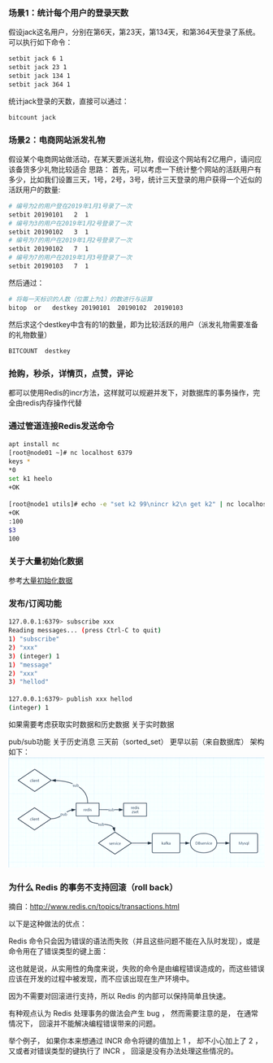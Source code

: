 ### 场景1：统计每个用户的登录天数
假设jack这名用户，分别在第6天，第23天，第134天，和第364天登录了系统。
可以执行如下命令：
```bash
setbit jack 6 1
setbit jack 23 1
setbit jack 134 1
setbit jack 364 1
```
统计jack登录的天数，直接可以通过：
```bash
bitcount jack
```
### 场景2：电商网站派发礼物
假设某个电商网站做活动，在某天要派送礼物，假设这个网站有2亿用户，请问应该备货多少礼物比较适合
思路：
首先，可以考虑一下统计整个网站的活跃用户有多少，比如我们设置三天，1号，2号，3号，统计三天登录的用户获得一个近似的活跃用户的数量:
```bash
# 编号为2的用户登在2019年1月1号录了一次
setbit 20190101   2  1
# 编号为3的用户在2019年1月2号登录了一次
setbit 20190102   3  1
# 编号为7的用户在2019年1月2号登录了一次
setbit 20190102   7  1
# 编号为7的用户在2019年1月3号登录了一次
setbit 20190103   7  1
```
然后通过：
```bash
# 将每一天标识的人数（位置上为1）的数进行与运算
bitop  or   destkey 20190101  20190102  20190103
```
然后求这个destkey中含有的1的数量，即为比较活跃的用户（派发礼物需要准备的礼物数量）
```bash
BITCOUNT  destkey
```
### 抢购，秒杀，详情页，点赞，评论
都可以使用Redis的incr方法，这样就可以规避并发下，对数据库的事务操作，完全由redis内存操作代替
### 通过管道连接Redis发送命令
```bash
apt install nc
[root@node01 ~]# nc localhost 6379
keys *
*0
set k1 heelo
+OK

[root@node1 utils]# echo -e "set k2 99\nincr k2\n get k2" | nc localhost 6379
+OK
:100
$3
100
```
### 关于大量初始化数据
参考[大量初始化数据](http://www.redis.cn/topics/mass-insert.html)
### 发布/订阅功能
```bash
127.0.0.1:6379> subscribe xxx
Reading messages... (press Ctrl-C to quit)
1) "subscribe"
2) "xxx"
3) (integer) 1
1) "message"
2) "xxx"
3) "hellod"

127.0.0.1:6379> publish xxx hellod
(integer) 1
```
如果需要考虑获取实时数据和历史数据
关于实时数据

pub/sub功能
关于历史消息
三天前（sorted_set）
更早以前（来自数据库）
架构如下：
![artch](../images/20230324_1.png)
### 为什么 Redis 的事务不支持回滚（roll back）
摘自：http://www.redis.cn/topics/transactions.html

以下是这种做法的优点：

Redis 命令只会因为错误的语法而失败（并且这些问题不能在入队时发现），或是命令用在了错误类型的键上面：

这也就是说，从实用性的角度来说，失败的命令是由编程错误造成的，而这些错误应该在开发的过程中被发现，而不应该出现在生产环境中。

因为不需要对回滚进行支持，所以 Redis 的内部可以保持简单且快速。

有种观点认为 Redis 处理事务的做法会产生 bug ， 然而需要注意的是， 在通常情况下， 回滚并不能解决编程错误带来的问题。

举个例子， 如果你本来想通过 INCR 命令将键的值加上 1 ， 却不小心加上了 2 ， 又或者对错误类型的键执行了 INCR ， 回滚是没有办法处理这些情况的。

